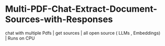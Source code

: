 # Multi-PDF-Chat-Extract-Document-Sources-with-Responses
chat with multiple Pdfs | get sources | all open source ( LLMs , Embeddings) | Runs on CPU
